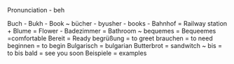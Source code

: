 Pronunciation - beh

Buch - Bukh - Book ~
bücher - byusher - books -
Bahnhof = Railway station +
Blume = Flower -
Badezimmer = Bathroom ~
bequemes = Bequeemes =comfortable
Bereit = Ready
begrüßung = to greet
brauchen = to need
beginnen = to begin
Bulgarisch = bulgarian
Butterbrot = sandwitch ~
bis = to
bis bald = see you soon
Beispiele = examples
